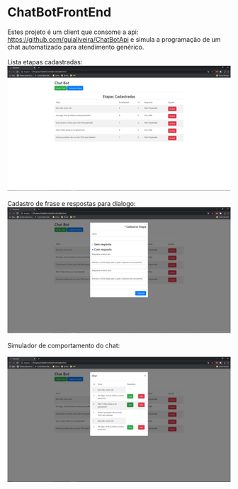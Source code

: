 # ChatBotFrontEnd

Estes projeto é um client que consome a api: https://github.com/guialiveira/ChatBotApi
e simula a programação de um chat automatizado para atendimento genérico.
<br/>
<br/>
Lista etapas cadastradas:
<br/>
<img src="prints/GetAll.PNG">
<br/><br/>
Cadastro de frase e respostas para dialogo:
<br/>
<img src="prints/Cadastro.PNG">
<br/><br/>
Simulador de comportamento do chat:
<br/><br/>
<img src="prints/ChatRodando.PNG"><br/><br/>
